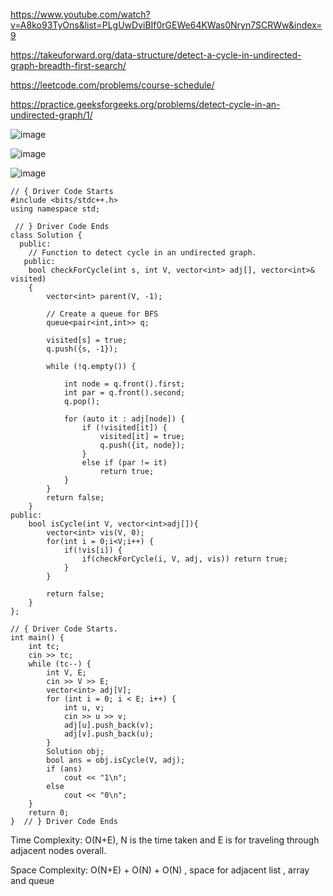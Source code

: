 https://www.youtube.com/watch?v=A8ko93TyOns&list=PLgUwDviBIf0rGEWe64KWas0Nryn7SCRWw&index=9

https://takeuforward.org/data-structure/detect-a-cycle-in-undirected-graph-breadth-first-search/

https://leetcode.com/problems/course-schedule/

https://practice.geeksforgeeks.org/problems/detect-cycle-in-an-undirected-graph/1/

![image](https://user-images.githubusercontent.com/53824950/161736524-a139a52b-e5b6-4ec0-9217-ba0d9b15908d.png)


![image](https://user-images.githubusercontent.com/53824950/161754526-b77c903d-c824-43ad-8ba2-726fd39b4485.png)

![image](https://user-images.githubusercontent.com/53824950/161755622-35731d87-1429-4d88-baa5-0044371880fa.png)

```
// { Driver Code Starts
#include <bits/stdc++.h>
using namespace std;

 // } Driver Code Ends
class Solution {
  public:
    // Function to detect cycle in an undirected graph.
   public:
    bool checkForCycle(int s, int V, vector<int> adj[], vector<int>& visited)
    {
        vector<int> parent(V, -1);
     
        // Create a queue for BFS
        queue<pair<int,int>> q;
     
        visited[s] = true;
        q.push({s, -1});
     
        while (!q.empty()) {
     
            int node = q.front().first;
            int par = q.front().second;
            q.pop();
     
            for (auto it : adj[node]) {
                if (!visited[it]) {
                    visited[it] = true;
                    q.push({it, node});
                }
                else if (par != it)
                    return true;
            }
        }
        return false;
    }
public:
	bool isCycle(int V, vector<int>adj[]){
	    vector<int> vis(V, 0); 
	    for(int i = 0;i<V;i++) {
	        if(!vis[i]) {
	            if(checkForCycle(i, V, adj, vis)) return true; 
	        }
	    }
	    
	    return false; 
	}
};

// { Driver Code Starts.
int main() {
    int tc;
    cin >> tc;
    while (tc--) {
        int V, E;
        cin >> V >> E;
        vector<int> adj[V];
        for (int i = 0; i < E; i++) {
            int u, v;
            cin >> u >> v;
            adj[u].push_back(v);
            adj[v].push_back(u);
        }
        Solution obj;
        bool ans = obj.isCycle(V, adj);
        if (ans)
            cout << "1\n";
        else
            cout << "0\n";
    }
    return 0;
}  // } Driver Code Ends
```

Time Complexity: O(N+E),  N is the time taken and E is for traveling through adjacent nodes overall. 

Space Complexity: O(N+E) +  O(N) + O(N) , space for adjacent list , array and queue
